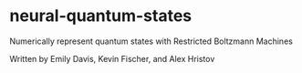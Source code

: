 # neural-quantum-states
Numerically represent quantum states with Restricted Boltzmann Machines

Written by Emily Davis, Kevin Fischer, and Alex Hristov
